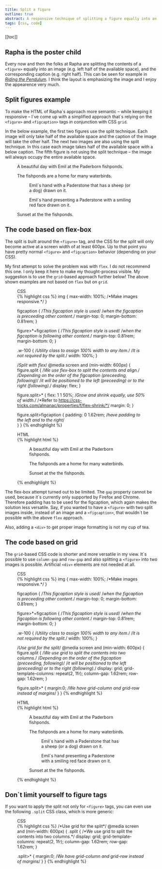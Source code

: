```yaml
---
title: Split a figure
outline: true
abstract: A responsive technique of splitting a figure equally into an image (one half of the available space), and the corresponding caption (other half of the available space).
tags: [css, code]
---
```

[[toc]]

## Rapha is the poster child

Every now and then the folks at Rapha are splitting the contents of a `<figure>` equally into an image (e.g. left half of the available space), and the corresponding caption (e.g. right half). This can be seen for example in *[Riding the Pendulum](https://www.rapha.cc/de/de/stories/riding-the-pendulum).* I think the layout is emphasizing the image and I enjoy the appearence very much. 

## Split figures example

To make the HTML of Rapha´s approach more semantic – while keeping it responsive – I´ve come up with a simplified approach that´s relying on the `<figure>` and `<figcaption>` tags in conjunction with CSS `grid`. 

In the below example, the first two figures use the split technique. Each image will only take half of the available space and the caption of the image will take the other half. The next two images are also using the split technique. In this case each image takes half of the available space with a below caption. The fifth figure is not using the split technique –  the image will always occupy the entire available space. 

<figure class="bleed rg:split">
<img src="/img/journal/IMG_1329.jpg" alt="">
<figcaption>A beautiful day with Emil at the Paderborn fishponds.</figcaption>
</figure>

<figure class="bleed rg:split">
<figcaption>The fishponds are a home for many waterbirds.</figcaption>
<img src="/img/journal/IMG_1331.jpg" alt="">
</figure>

<figure class="bleed rg:split">
<figure>
<img src="/img/journal/IMG_1298.jpg" alt="">
<figcaption>Emil´s hand with a Paderstone that has a sheep (or a dog) drawn on it.</figcaption>
</figure>
<figure>
<img src="/img/journal/IMG_1297.jpg" alt="">
<figcaption>Emil´s hand presenting a Paderstone with a smiling red face drawn on it.</figcaption>
</figure>
</figure>

<figure class="bleed">
<img src="/img/journal/IMG_1286.jpg" alt="">
<figcaption>Sunset at the the fishponds.</figcaption>
</figure>

## The code based on flex-box

The split is built around the `<figure>` tag, and the CSS for the split will only become active at a screen width of at least 600px. Up to that point you have pretty normal `<figure>` and `<figcaption>` behavior (depending on your CSS).

My first attempt to solve the problem was with `flex`. I do not recommend this one. I only keep it here to make my thought-process visible. My suggestion is to use the `grid`-based approach further below! The above shown examples are not based on `flex` but on `grid`.

<figure class="bleed-right">
<figcaption>CSS</figcaption>
{% highlight css %}
img {
  max-width: 100%; /*Make images responsive.*/
}

figcaption { 
  /*This figcaption style is used*/
  /*when the figcaption is preceeding other content.*/
  margin-top: 0;
  margin-bottom: 0.81rem;
}

figure>*+figcaption { 
  /*This figcaption style is used*/
  /*when the figcaption is following other content.*/
  margin-top: 0.81rem;
  margin-bottom: 0;
}
	
.w-100 {
  /*Utility class to assign 100% width to any item.*/
  /*It is not required by the split.*/
  width: 100%;
}
	
/*Split with flex*/
@media screen and (min-width: 600px) {
  figure.split {
    /*We use flex-box to split the contents and align.*/
    /*Depending on the order of the figcaption (preceeding, following)*/ 
    /*it will be positioned to the left (preceeding) or to the right (following).*/
    display: flex; 
  }
	
  figure.split>* {
    flex: 1 1 50%; /*Grow and shrink equally, use 50% of width.*/
    /*Refer to https://css-tricks.com/almanac/properties/f/flex-shrink/*/
    margin: 0;
  }

  figure.split>figcaption {
    padding: 0 1.62rem; /*have padding to the left and to the right*/       
  }
}
{% endhighlight %}
</figure>

<figure class="bleed-right">
<figcaption>HTML</figcaption>
{% highlight html %}
<figure class="split">
  <div> <!--The image MUST be wrapped in a div for the split to work properly-->
    <img src="/img/journal/IMG_1329.jpg" alt="">
  </div>
  <figcaption>A beautiful day with Emil at the Paderborn fishponds.</figcaption>
</figure>

<figure class="split">
  <figcaption>The fishponds are a home for many waterbirds.</figcaption>
  <div> <!--The image MUST be wrapped in a div for the split to work properly-->
    <img src="/img/journal/IMG_1331.jpg" alt="">
  </div>
</figure>

<figure>
  <!--Plain old figure. Wrapping the image into a div is not neccessary!-->
  <!--I´m only giving the image a 100% width to ensure it takes all the space-->
  <img class="w-100" src="/img/journal/IMG_1286.jpg" alt="">
  <figcaption>Sunset at the the fishponds.</figcaption>
</figure>
{% endhighlight %}
</figure>

The flex-box attempt turned out to be limited. The `gap` property cannot be used, because it´s currently only supported by Firefox and Chrome. Therefore padding has to be used for the figcaption, which again makes the solution less versatile. Say, if you wanted to have a `<figure>` with two split images inside, instead of an image and a `<figcaption>`, that wouldn´t be possible with the above `flex` approach. 

Also, adding a `<div>` to get proper image formatting is not my cup of tea.

## The code based on grid

The `grid`-based CSS code is shorter and more versatile in my view. It´s possible to use `column-gap` and `row-gap` and also splitting a `<figure>` into two images is possible. Artificial `<div>` elements are not needed at all. 

<figure class="bleed-right">
<figcaption>CSS</figcaption>
{% highlight css %}
img {
  max-width: 100%; /*Make images responsive.*/
}

figcaption { 
  /*This figcaption style is used*/
  /*when the figcaption is preceeding other content.*/
  margin-top: 0;
  margin-bottom: 0.81rem;
}

figure>*+figcaption { 
  /*This figcaption style is used*/
  /*when the figcaption is following other content.*/
  margin-top: 0.81rem;
  margin-bottom: 0;
}
	
.w-100 {
  /*Utility class to assign 100% width to any item.*/
  /*It is not required by the split.*/
  width: 100%;
}
	
/*Use grid for the split*/
@media screen and (min-width: 600px) {
  figure.split {
    /*We use grid to split the contents into two columns.*/
    /*Depending on the order of the figcaption (preceeding, following)*/ 
    /*it will be positioned to the left (preceeding) or to the right (following).*/
    display: grid;
    grid-template-columns: repeat(2, 1fr);
    column-gap: 1.62rem;
    row-gap: 1.62rem;
  }   
  
  figure.split>* {
    margin:0; /*We have grid-column and grid-row instead of margins*/
  }
}
{% endhighlight %}
</figure>

<figure class="bleed-right">
<figcaption>HTML</figcaption>
{% highlight html %}
<figure class="split">
  <img src="/img/journal/IMG_1329.jpg" alt="">
  <figcaption>A beautiful day with Emil at the Paderborn fishponds.</figcaption>
</figure>

<figure class="split">
  <figcaption>The fishponds are a home for many waterbirds.</figcaption>
  <img src="/img/journal/IMG_1331.jpg" alt="">
</figure>

<figure class="split"> <!--Nesting figures is allowed-->
  <figure>
    <img src="/img/journal/IMG_1298.jpg" alt="">
    <figcaption>Emil´s hand with a Paderstone that has a sheep (or a dog) drawn on it.</figcaption>
  </figure>
  <figure>
    <img src="/img/journal/IMG_1297.jpg" alt="">
    <figcaption>Emil´s hand presenting a Paderstone with a smiling red face drawn on it.</figcaption>
  </figure>
</figure>

<figure>
  <!--I´m giving the image a 100% width to ensure it takes all the space-->
  <img class="w-100" src="/img/journal/IMG_1286.jpg" alt="">
  <figcaption>Sunset at the the fishponds.</figcaption>
</figure>
{% endhighlight %}
</figure>

## Don´t limit yourself to figure tags

If you want to apply the split not only for `<figure>` tags, you can even use the following `.split` CSS class, which is more generic:

<figure class="bleed-right">
<figcaption>CSS</figcaption>
{% highlight css %}
/*Use grid for the split*/
@media screen and (min-width: 600px) {
  .split {
    /*We use grid to split the contents into two columns.*/  
    display: grid;
    grid-template-columns: repeat(2, 1fr);
    column-gap: 1.62rem;
    row-gap: 1.62rem;
  }   
  
  .split>* {
    margin:0; /*We have grid-column and grid-row instead of margins*/
  }
}
{% endhighlight %}




